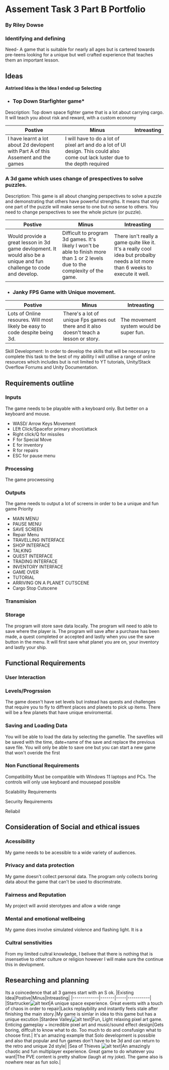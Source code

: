 # Assement Task 3 Part B Portfolio
### By Riley Dowse


### Identifying and defining
Need- A game that is suitable for nearly all ages but is cartered towards pre-teens looking for a unique but well crafted experience that teaches them an important lesson.

## Ideas
**Astrixed Idea is the Idea I ended up Selecting** 
- ### Top Down Starfighter game*

Description:
Top down space fighter game that is a lot about carrying cargo. It will teach you about risk and reward, with a custom economy 


|Postive|Minus|Intreasting|
|-------|-----|-----------|
| I have learnt a lot about 2d devlopent with Part A of this Assement and the games| I will have to do a lot of pixel art and do a lot of UI design. This could also come out lack luster due to the depth required|  |


### A 3d game which uses change of prespectives to solve puzzles.
Description:
This game is all  about changing perspectives to solve a puzzle and demonstrating that others have powerful strengths. It means that only one part of the puzzle will make sense to one but no sense to others. You need to change perspectives to see the whole picture (or puzzle).

|Postive|Minus|Intreasting|
|-------|-----|-----------|
|Would provide a great lesson in 3d game devlopment. It would also be a unique and fun challenge to code and develop.|Difficult to program 3d games. It's likely I won't be able to finish more than 1 or 2 levels due to the complexity of the game. |There isn't really a game quite like it. It's a really cool idea but probalby needs a lot more than 6 weeks to execute it well.|


- ### Janky FPS Game with Unique movement.

|Postive|Minus|Intreasting|
|-------|-----|-----------|
|Lots of Online resoures. Will most likely be easy to code despite being 3d.| There's a lot of unique Fps games out there and it also doesn't teach a lesson or story.| The movement system would be super fun. 






Skill Development: In order to develop the skills that will be necessary to complete this task to the best of my abillity I will utillise a range of online resources which includes but is not limited to YT tutorials, Unity/Stack Overflow Forrums and Unity Documentation.
## Requirements outline
### Inputs
The game needs to be playable with a keyboard only. But better on a keyboard and mouse.
- WASD/ Arrow Keys Movement 
- LEft Click/Spacefor primary shoot/attack
- Right click/Q for missiles 
- F for Special Move
- E for inventory
- R for repairs
- ESC for pause menu 
### Processing 
The game procwessing

### Outputs
The game needs to output a lot of screens in order to be a unique and fun game
Priority
- MAIN MENU
- PAUSE MENU 
- SAVE SCREEN
- Repair Menu 
- TRAVELLING INTERFACE
- SHOP INTERFACE
- TALKING
- QUEST INTERFACE
- TRADING INTERFACE
- INVENTORY INTERFACE
- GAME OVER
- TUTORIAL
- ARRIVING ON A PLANET CUTSCENE
- Cargo Stop Cutscene

### Transmision


### Storage
The program will store save data locally. The program will need to able to save where the player is. 
The program will save after a purchase has been made, a quest completed or accepted and lastly when you use the save button in the menu.
 It will first save what planet you are on, your inventory and lastly your ship.


## Functional Requirements

### User Interaction












### Levels/Progrssion
The game doesn't have set levels but instead has quests and challenges that require you to fly to diffrent places and planets to pick up items. There will be a few planets that have unique enviromental.


### Saving and Loading Data 

You will be able to load the data by selecting the gamefile. The savefiles will be saved with the time, date+name of the save  and replace the previous save file. You will only be able to save one but you can start a new game that won't overide the first






### Non Functional Requirements

Compatibility 
Must be compatible with Windows 11 laptops and PCs. The controls will only use keyboard and mousepad possible


Scalability Requirements


Security Requirements

Reliabil





## Consideration of Social and ethical issues

### Acessibility 
My game needs to be acessible to a wide variety of audiences.


### Privacy and data protection
My game doesn't collect personal data. The program only collects boring data about the game that can't be used to discrimstrate.

### Fairness and Reputation
My project will avoid sterotypes and allow a wide range 

### Mental and emotional wellbeing 
My game does involve simulated violence and flashing light.
It is a



### Cultral senstivities
From my limited cultral knowledge, I belivee that there is nothing that is insensetive to other culture
or religion however I will make sure the continue this in devlopment.




## Researching and planning
Its a coincedence that all 3 games start with an S ok.
|Existing Idea|Postive|Minus|Intreasting|
|-------------|-------|-----|-----------|
|Startrucker![alt text](Images\Startrucker.jpg)|A unique space experience. Great events with a touch of chaos in order to repair|Lacks replaybility and instantly feels stale after finishing the main story.|My game is simlar in idea to this game but has a unique excution 
|Stardew Valley![alt text](Images\Stardew.jpg)|Fun, Light relaxing pixel art game. Enticing gameplay + incredible pixel art and music/sound effect design|Gets  boring, diffcult to know what to do. Too much to do and consfusign what to choose first.| It's an amazing example that Solo development is possible and also that popular and fun games don't have to be 3d and can return to the retro and unique 2d style|
|Sea of Thieves ![alt text](Images\Sea-of-thieves.jpg)|An amazingly chaotic and fun multiplayer experience. Great game to do whatever you want|The PVE content is pretty shallow (laugh at my joke). The game also is nowhere near as fun solo.|
